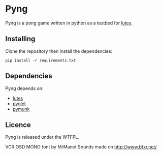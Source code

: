 # Pyng

Pyng is a pong game written in python as a testbed for [lutes](https://github.com/greizgh/lutes).

## Installing

Clone the repository then install the dependencies:

    pip install -r requirements.txt

## Dependencies

Pyng depends on:

* [lutes](https://github.com/greizgh/lutes)
* [pyglet](http://www.pyglet.org/)
* [pymunk](https://pymunk.readthedocs.org/en/latest/)

## Licence

Pyng is released under the WTFPL.

VCR OSD MONO font by MrManet
Sounds made on http://www.bfxr.net/
